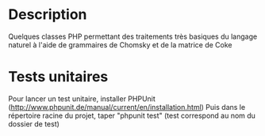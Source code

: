 Description
===========

Quelques classes PHP permettant des traitements très basiques du langage naturel
à l'aide de grammaires de Chomsky et de la matrice de Coke

Tests unitaires
===============

Pour lancer un test unitaire, installer PHPUnit (http://www.phpunit.de/manual/current/en/installation.html)
Puis dans le répertoire racine du projet, taper "phpunit test" (test correspond au nom du dossier de test)
